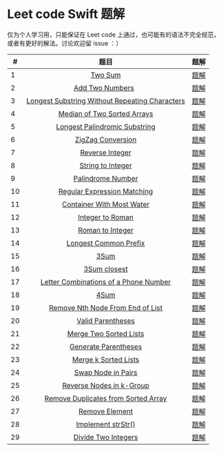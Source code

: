 # Leet code Swift 题解

仅为个人学习用，只能保证在 Leet code 上通过，也可能有的语法不完全规范，或者有更好的解法。讨论欢迎留 issue ：）

| #        | 题目           | 题解  |
| ------------- |:-------------:| -----:|
| 1 | [Two Sum](https://leetcode.com/problems/two-sum/) | [题解](./solutions/1_Two_Sum.playground/Contents.swift) |
| 2 | [Add Two Numbers](https://leetcode.com/problems/add-two-numbers/)   | [题解](./solutions/2_Add_Two_Numbers.playground/Contents.swift) |
| 3 | [Longest Substring Without Repeating Characters](https://leetcode.com/problems/longest-substring-without-repeating-characters/) | [题解](./solutions/3_Longest_Substring_Without_Repeating_Characters.playground) |
| 4 | [Median of Two Sorted Arrays](https://leetcode.com/problems/median-of-two-sorted-arrays/) | [题解](./solutions/4_Median_of_two_sorted_arrays.playground/Contents.swift) |
| 5 | [Longest Palindromic Substring](https://leetcode.com/problems/longest-palindromic-substring/) | [题解](./solutions/5_Longest_Palindromic_Substring.playground/Contents.swift) |
| 6 | [ZigZag Conversion](https://leetcode.com/problems/zigzag-conversion/) | [题解](./solutions/6_ZigZag_conversion.playground/Contents.swift) |
| 7 | [Reverse Integer](https://leetcode.com/problems/reverse-integer/) | [题解](./solutions/7_Reverse_Integer.playground/Contents.swift) |
| 8 | [String to Integer](https://leetcode.com/problems/string-to-integer/) | [题解](./solutions/8_String_to_Integer.playground/Contents.swift) |
| 9 | [Palindrome Number](https://leetcode.com/problems/palindrome-number/) | [题解](./solutions/9_Palindrome_Number.playground/Contents.swift) |
| 10 | [Regular Expression Matching](https://leetcode.com/problems/regular-expression-matching/) | [题解](./solutions/10_Regular_Expression_Matching.playground/Contents.swift) |
| 11 | [Container With Most Water](https://leetcode.com/problems/container-with-most-water/) | [题解](./solutions/11_Container_With_Most_Water.playground/Contents.swift) |
| 12 | [Integer to Roman](https://leetcode.com/problems/integer-to-roman/) | [题解](./solutions/12_Integer_to_Roman.playground/Contents.swift) |
| 13 | [Roman to Integer](https://leetcode.com/problems/roman-to-integer/) | [题解](./solutions/13_Roman_to_Integer.playground/Contents.swift) |
| 14 | [Longest Common Prefix](https://leetcode.com/problems/longest-common-prefix/) | [题解](./solutions/14_Longest_Common_Prefix.playground/Contents.swift) |
| 15 | [3Sum](https://leetcode.com/problems/3sum/) | [题解](./solutions/15_3Sum.playground/Contents.swift) |
| 16 | [3Sum closest](https://leetcode.com/problems/3sum-closest/) | [题解](./solutions/16_3Sum_Closest.playground/Contents.swift) |
| 17 | [Letter Combinations of a Phone Number](https://leetcode.com/problems/letter-combinations-of-a-phone-number/) | [题解](./solutions/17_Letter_Combinations_of_a_Phone_Number.playground/Contents.swift) |
| 18 | [4Sum](https://leetcode.com/problems/4sum/) | [题解](./solutions/18_4Sum.playground/Contents.swift) |
| 19 | [Remove Nth Node From End of List](https://leetcode.com/problems/remove-nth-node-from-end-of-list) | [题解](./solutions/19_Remove_Nth_Node_From_End_of_List.playground/Contents.swift) |
| 20 | [Valid Parentheses](https://leetcode.com/problems/valid-parentheses/) | [题解](./solutions/20_Valid_Parentheses.playground/Contents.swift) |
| 21 | [Merge Two Sorted Lists](https://leetcode.com/problems/merge-two-sorted-lists/) | [题解](./solutions/21_Merge_Two_Sorted_Lists.playground/Contents.swift) |
| 22 | [Generate Parentheses](https://leetcode.com/problems/generate-parentheses/) | [题解](./solutions/22_Generate_Parentheses.playground/Contents.swift) |
| 23 | [Merge k Sorted Lists](https://leetcode.com/submissions/detail/90095220/) | [题解](./solutions/23_Merge_k_Sorted_Lists.playground/Contents.swift) |
| 24 | [Swap Node in Pairs](https://leetcode.com/problems/swap-nodes-in-pairs/) | [题解](./solutions/24_Swap_Node_In_Pairs.playground/Contents.swift) |
| 25 | [Reverse Nodes in k-Group](https://leetcode.com/problems/reverse-nodes-in-k-group/) | [题解](./solutions/25_Reverse_Nodes_in_k-Group.playground/Contents.swift) |
| 26 | [Remove Duplicates from Sorted Array](https://leetcode.com/problems/remove-duplicates-from-sorted-array/) | [题解](./solutions/26_Remove_Duplicates_from_Sorted_Array/Contents.swift) |
| 27 | [Remove Element](https://leetcode.com/problems/remove-element/) | [题解](./solutions/27_Remove_Element.playground/Contents.swift) |
| 28 | [Implement strStr()](https://leetcode.com/problems/implement-strstr/) | [题解](./solutions/28_Implement_strStr.playground/Contents.swift) |
| 29 | [Divide Two Integers](https://leetcode.com/problems/divide-two-integers/) | [题解](./solutions/29_Divide_Two_Integers.playground/Contents.swift) |
